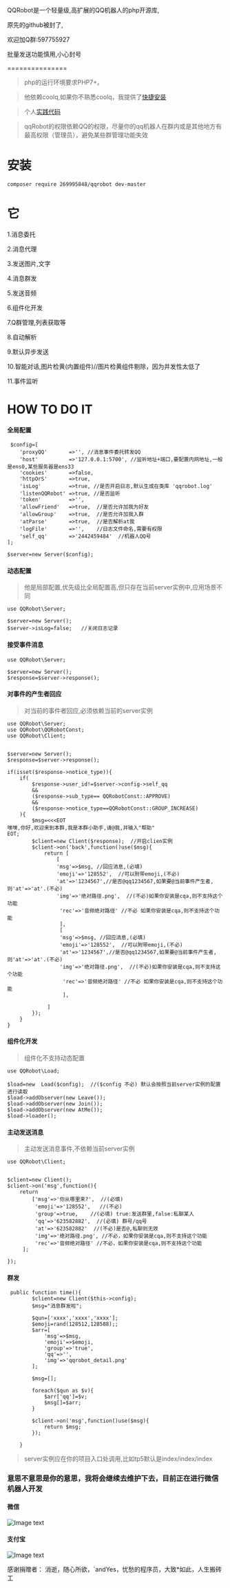 
QQRobot是一个轻量级,高扩展的QQ机器人的php开源库,

原先的github被封了,

欢迎加Q群:597755927

批量发送功能慎用,小心封号

===============

> php的运行环境要求PHP7+。



> 他依赖coolq,如果你不熟悉coolq，我提供了[快捷安装](https://github.com/188700679/yjscript/blob/master/coolq%E5%AE%89%E8%A3%85%E6%95%99%E7%A8%8B.txt)

> 个人[实践代码](https://github.com/188700679/tp5_qqrobot)

> qqRobot的权限依赖QQ的权限，尽量你的qq机器人在群内或是其他地方有最高权限（管理员），避免某些群管理功能失效

# 安装
~~~
composer require 269995848/qqrobot dev-master
~~~

# 它

1.消息委托

2.消息代理

3.发送图片,文字

4.消息群发

5.发送音频

6.组件化开发

7.Q群管理,列表获取等

8.自动解析

9.默认异步发送

10.智能对话,图片检黄(内置组件)//图片检黄组件剔除，因为并发性太低了

11.事件监听


# HOW TO DO IT

#### 全局配置
~~~
 $config=[
    'proxyQQ'       =>'', //消息事件委托转发QQ
    'host'          =>'127.0.0.1:5700', //监听地址+端口,要配置内网地址,一般是ens0,某些服务器是ens33
    'cookies'       =>false,
    'httpOrS'       =>true,
    'isLog'         =>true, //是否开启日志,默认生成在类库 'qqrobot.log'
    'listenQQRobot' =>true, //是否监听
    'token'         =>'',
    'allowFriend'   =>true,  //是否允许加我为好友
    'allowGroup'    =>true,  //是否允许加我入群
    'atParse'       =>true,  //是否解析at我
    'logFile'       =>'',    //日志文件命名,需要有权限
    'self_qq'       =>'2442459484'  //机器人QQ号
];

$server=new Server($config);
~~~

#### 动态配置
> 他是局部配置,优先级比全局配置高,但只存在当前server实例中,应用场景不同

~~~
use QQRobot\Server;

$server=new Server();
$server->isLog=false;   //关闭日志记录
~~~

#### 接受事件消息

~~~
use QQRobot\Server;

$server=new Server();
$response=$server->response();
~~~


#### 对事件的产生者回应

> 对当前的事件者回应,必须依赖当前的server实例

~~~
use QQRobot\Server;
use QQRobot\QQRobotConst;
use QQRobot\Client;


$server=new Server();
$response=$server->response();

if(isset($response->notice_type)){
    if(
        $response->user_id!=$server->config->self_qq
        &&
        ($response->sub_type== QQRobotConst::APPROVE)
        &&
        ($response->notice_type==QQRobotConst::GROUP_INCREASE)
    ){
        $msg=<<<EOT
嘿嘿,你好,欢迎来到本群,我是本群小助手,请@我,并输入"帮助"
EOT;
        $client=new Client($response);  //开启clien实例
        $client->on('back',function()use($msg){   
            return [
                [
                'msg'=>$msg, //回应消息,(必填)
                'emoji'=>'128552',  //可以附带emoji,(不必)
                'at'=>'1234567',//是否@qq1234567,如果要@当前事件产生者,则'at'=>'at'.(不必)
                'img'=>'绝对路径.png',  //(不必)如果你安装是cqa,则不支持这个功能
                 'rec'=>'音频绝对路径' //不必 如果你安装是cqa,则不支持这个功能
                 ],
                 [
                 'msg'=>$msg, //回应消息,(必填)
                 'emoji'=>'128552',  //可以附带emoji,(不必)
                 'at'=>'1234567',//是否@qq1234567,如果要@当前事件产生者,则'at'=>'at'.(不必)
                 'img'=>'绝对路径.png',  //(不必)如果你安装是cqa,则不支持这个功能
                  'rec'=>'音频绝对路径' //不必 如果你安装是cqa,则不支持这个功能
                  ],
                 
             ]          
        });
    }
}
~~~


#### 组件化开发

> 组件化不支持动态配置

~~~
use QQRobot\Load;

$load=new  Load($config);  //($config 不必) 默认会按照当前server实例的配置进行读取
$load->addObserver(new Leave());
$load->addObserver(new Join());
$load->addObserver(new AtMe());
$load->loader();

~~~

#### 主动发送消息

> 主动发送消息事件,不依赖当前server实例

~~~
use QQRobot\Client;


$client=new Client();
$client->on('msg',function(){
    return
        ['msg'=>'你从哪里来?',  //(必填)
         'emoji'=>'128552',   //(不必)
         'group'=>true,    //(必填) true:发送群里,false:私聊某人
         'qq'=>'623582882',  //(必填) 群号/qq号
         'at'=>'623582882'  //(不必)是否@,私聊则无效
         'img'=>'绝对路径.png', //不必，如果你安装是cqa,则不支持这个功能
         'rec'=>'音频绝对路径' //不必，如果你安装是cqa,则不支持这个功能
     ]; 

});
~~~

#### 群发

~~~
 public function time(){
        $client=new Client($this->config);
        $msg="消息群发啦";

        $qun=['xxxx','xxxx','xxxx'];
        $emoji=rand(128512,128588);;
        $arr=[
            'msg'=>$msg,
            'emoji'=>$emoji,
            'group'=>'true',
            'qq'=>'',
            'img'=>'qqrobot_detail.png'
        ];

        $msg=[];

        foreach($qun as $v){
            $arr['qq']=$v;
            $msg[]=$arr;
        }

        $client->on('msg',function()use($msg){
            return $msg;
        });

    }

~~~

> server实例应在你的项目入口处调用,比如tp5默认是index/index/index



### 意思不意思是你的意思，我将会继续去维护下去，目前正在进行微信机器人开发
#### 微信
![Image text](http://139.224.101.36:81/wx.png)           
  
#### 支付宝                            
![Image text](http://139.224.101.36:81/zfb.png)


感谢捐赠者：
消逝，随心所欲，`andYes，忧愁的程序员，大致*如此，人生搬砖工


